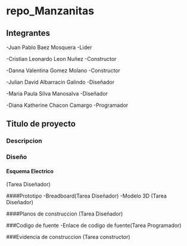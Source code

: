 # repo_Manzanitas


## Integrantes

-Juan Pablo Baez Mosquera -Lider

-Cristian Leonardo Leon Nuñez -Constructor

-Danna Valentina Gomez Molano -Constructor

-Julian David Albarracin Galindo -Diseñador

-Maria Paula Silva Manosalva -Diseñador

-Diana Katherine Chacon Camargo -Programador


## Titulo de proyecto

### Descripcion

### Diseño
#### Esquema Electrico
(Tarea Diseñador)

####Prototipo
-Breadboard(Tarea Diseñador)
-Modelo 3D (Tarea Diseñador)

####Planos de construccion
(Tarea Diseñador)

###Codigo de fuente
-Enlace de codigo de fuente(Tarea Programador)

###Evidencia de construccion
(Tarea constructor)


